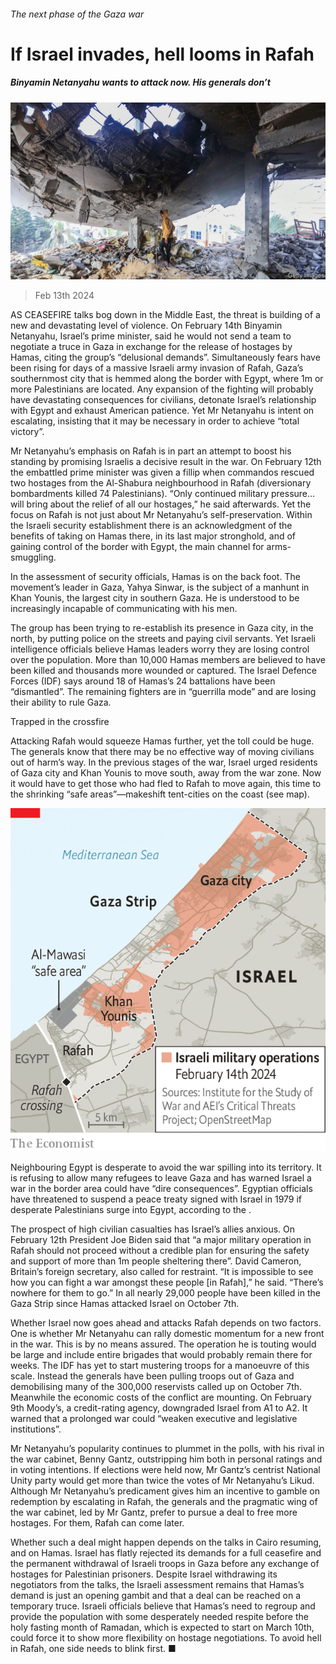 ###### The next phase of the Gaza war

# If Israel invades, hell looms in Rafah 

##### Binyamin Netanyahu wants to attack now. His generals don’t 

![image](images/20240217_MAP004.jpg) 

> Feb 13th 2024 

AS CEASEFIRE talks bog down in the Middle East, the threat is building of a new and devastating level of violence. On February 14th Binyamin Netanyahu, Israel’s prime minister, said he would not send a team to negotiate a truce in Gaza in exchange for the release of hostages by Hamas, citing the group’s “delusional demands”. Simultaneously fears have been rising for days of a massive Israeli army invasion of Rafah, Gaza’s southernmost city that is hemmed along the border with Egypt, where 1m or more Palestinians are located. Any expansion of the fighting will probably have devastating consequences for civilians, detonate Israel’s relationship with Egypt and exhaust American patience. Yet Mr Netanyahu is intent on escalating, insisting that it may be necessary in order to achieve “total victory”. 

Mr Netanyahu’s emphasis on Rafah is in part an attempt to boost his standing by promising Israelis a decisive result in the war. On February 12th the embattled prime minister was given a fillip when commandos rescued two hostages from the Al-Shabura neighbourhood in Rafah (diversionary bombardments killed 74 Palestinians). “Only continued military pressure…will bring about the relief of all our hostages,” he said afterwards. Yet the focus on Rafah is not just about Mr Netanyahu’s self-preservation. Within the Israeli security establishment there is an acknowledgment of the benefits of taking on Hamas there, in its last major stronghold, and of gaining control of the border with Egypt, the main channel for arms-smuggling.


In the assessment of security officials, Hamas is on the back foot. The movement’s leader in Gaza, Yahya Sinwar, is the subject of a manhunt in Khan Younis, the largest city in southern Gaza. He is understood to be increasingly incapable of communicating with his men. 

The group has been trying to re-establish its presence in Gaza city, in the north, by putting police on the streets and paying civil servants. Yet Israeli intelligence officials believe Hamas leaders worry they are losing control over the population. More than 10,000 Hamas members are believed to have been killed and thousands more wounded or captured. The Israel Defence Forces (IDF) says around 18 of Hamas’s 24 battalions have been “dismantled”. The remaining fighters are in “guerrilla mode” and are losing their ability to rule Gaza. 

Trapped in the crossfire

Attacking Rafah would squeeze Hamas further, yet the toll could be huge. The generals know that there may be no effective way of moving civilians out of harm’s way. In the previous stages of the war, Israel urged residents of Gaza city and Khan Younis to move south, away from the war zone. Now it would have to get those who had fled to Rafah to move again, this time to the shrinking “safe areas”—makeshift tent-cities on the coast (see map). 

![image](images/20240217_MAM997.png) 


Neighbouring Egypt is desperate to avoid the war spilling into its territory. It is refusing to allow many refugees to leave Gaza and has warned Israel a war in the border area could have “dire consequences”. Egyptian officials have threatened to suspend a peace treaty signed with Israel in 1979 if desperate Palestinians surge into Egypt, according to the .

The prospect of high civilian casualties has Israel’s allies anxious. On February 12th President Joe Biden said that “a major military operation in Rafah should not proceed without a credible plan for ensuring the safety and support of more than 1m people sheltering there”. David Cameron, Britain’s foreign secretary, also called for restraint. “It is impossible to see how you can fight a war amongst these people [in Rafah],” he said. “There’s nowhere for them to go.” In all nearly 29,000 people have been killed in the Gaza Strip since Hamas attacked Israel on October 7th.

Whether Israel now goes ahead and attacks Rafah depends on two factors. One is whether Mr Netanyahu can rally domestic momentum for a new front in the war. This is by no means assured. The operation he is touting would be large and include entire brigades that would probably remain there for weeks. The IDF has yet to start mustering troops for a manoeuvre of this scale. Instead the generals have been pulling troops out of Gaza and demobilising many of the 300,000 reservists called up on October 7th. Meanwhile the economic costs of the conflict are mounting. On February 9th Moody’s, a credit-rating agency, downgraded Israel from A1 to A2. It warned that a prolonged war could “weaken executive and legislative institutions”. 

Mr Netanyahu’s popularity continues to plummet in the polls, with his rival in the war cabinet, Benny Gantz, outstripping him both in personal ratings and in voting intentions. If elections were held now, Mr Gantz’s centrist National Unity party would get more than twice the votes of Mr Netanyahu’s Likud. Although Mr Netanyahu’s predicament gives him an incentive to gamble on redemption by escalating in Rafah, the generals and the pragmatic wing of the war cabinet, led by Mr Gantz, prefer to pursue a deal to free more hostages. For them, Rafah can come later.

Whether such a deal might happen depends on the talks in Cairo resuming, and on Hamas. Israel has flatly rejected its demands for a full ceasefire and the permanent withdrawal of Israeli troops in Gaza before any exchange of hostages for Palestinian prisoners. Despite Israel withdrawing its negotiators from the talks, the Israeli assessment remains that Hamas’s demand is just an opening gambit and that a deal can be reached on a temporary truce. Israeli officials believe that Hamas’s need to regroup and provide the population with some desperately needed respite before the holy fasting month of Ramadan, which is expected to start on March 10th, could force it to show more flexibility on hostage negotiations. To avoid hell in Rafah, one side needs to blink first. ■



